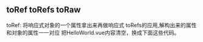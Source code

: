 ## toRef toRefs toRaw
toRef: 将响应式对象的一个属性拿出来再做响应式
toRefs的应用,解构出来的属性和对象的属性一一对应
把HelloWorld.vue内容清空，换成下面这些代码。
<template>
    <div>
        {{name}}--{{age}}--{{hobby}}
        {{person.name}}--{{person.age}}--{{person.hobby}}
        <button @click="change1">更改1</button>
        <button @click="change2">更改2</button>
    </div>
</template>

<script setup lang='ts'>
import { toRef, reactive, toRefs } from 'vue'

let person = reactive({name: '张三', age: 20, hobby: 'football'})

//const hobby = toRef(person, 'hobby')
// 应用场景，解构出来赋给一个函数做为参数

// 解构出来的name和person.name的值一样，你变我也变
let {name, age, hobby} = toRefs(person)

const change1 = ()=>{
    person.name = '王五'
}
const change2 = ()=>{
  // 解构出来的属性要赋值须加上.value
  hobby.value = 'beauty'
}

</script>

